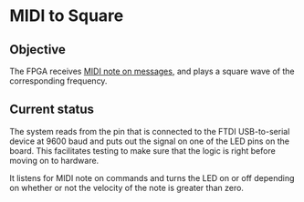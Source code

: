 # MIDI to Square

## Objective

The FPGA receives [MIDI note on
messages](http://www.gweep.net/~prefect/eng/reference/protocol/midispec.html),
and plays a square wave of the corresponding frequency.

## Current status

The system reads from the pin that is connected to the FTDI
USB-to-serial device at 9600 baud and puts out the signal on one of
the LED pins on the board. This facilitates testing to make sure that
the logic is right before moving on to hardware.

It listens for MIDI note on commands and turns the LED on or off
depending on whether or not the velocity of the note is greater than
zero.